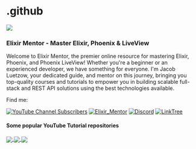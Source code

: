 # .github
<img align="center" src="https://assets.elixirmentor.com/em_banner.png"/>

### Elixir Mentor - Master Elixir, Phoenix & LiveView 

Welcome to Elixir Mentor, the premier online resource for mastering Elixir, Phoenix, and Phoenix LiveView! Whether you're a beginner or an experienced developer, we have something for everyone. I'm Jacob Luetzow, your dedicated guide, and mentor on this journey, bringing you top-quality courses and tutorials to empower you in building scalable full-stack and REST API solutions using the best technologies available.

Find me:


[![YouTube Channel Subscribers](https://img.shields.io/youtube/channel/subscribers/UChbS_z6KHQiIu9et38O37eQ?style=for-the-badge&logo=YouTube&label=YouTube&color=FF0000)](https://www.youtube.com/@elixirmentor)
[![Elixir_Mentor](https://img.shields.io/badge/Elixir_Mentor-%23a834a5.svg?style=for-the-badge&logo=Elixir&logoColor=white)](https://elixirmentor.com/)
[![Discord](https://img.shields.io/badge/Discord-%237289DA.svg?style=for-the-badge&logo=Discord&logoColor=white)](https://discord.gg/HcnjPsWATg)
[![LinkTree](https://img.shields.io/badge/linktree-%233DE64E.svg?style=for-the-badge&logo=LinkTree&logoColor=white)](https://linktr.ee/jacob_luetzow)


#### Some popular YouTube Tutorial repositories

<a href="https://github.com/ElixirMentor/elixir_gist">
  <img align="center" src="https://github-readme-stats.vercel.app/api/pin/?username=elixirmentor&repo=elixir_gist&theme=midnight-purple&hide_border=false" />
</a>
<a href="https://github.com/ElixirMentor/real_deal_api">
  <img align="center" src="https://github-readme-stats.vercel.app/api/pin/?username=elixirmentor&repo=real_deal_api&theme=midnight-purple&hide_border=false" />
</a>
<a href="https://github.com/ElixirMentor/elixir_basics_solutions">
  <img align="center" src="https://github-readme-stats.vercel.app/api/pin/?username=elixirmentor&repo=elixir_basics_solutions&theme=midnight-purple&hide_border=false" />
</a>



